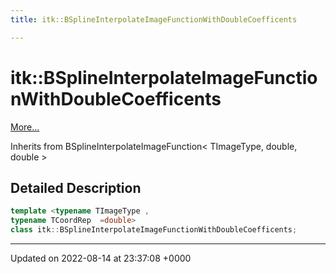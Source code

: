 ```yaml
---
title: itk::BSplineInterpolateImageFunctionWithDoubleCoefficents

---
```


# itk::BSplineInterpolateImageFunctionWithDoubleCoefficents



 [More...](#detailed-description)

Inherits from BSplineInterpolateImageFunction< TImageType, double, double >

## Detailed Description

```cpp
template <typename TImageType ,
typename TCoordRep  =double>
class itk::BSplineInterpolateImageFunctionWithDoubleCoefficents;
```

-------------------------------

Updated on 2022-08-14 at 23:37:08 +0000